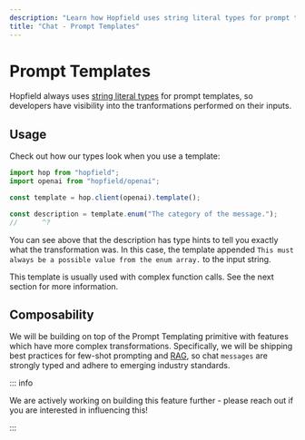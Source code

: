 ```yaml
---
description: "Learn how Hopfield uses string literal types for prompt templates."
title: "Chat - Prompt Templates"
---
```


# Prompt Templates

Hopfield always uses [string literal types](https://www.typescriptlang.org/docs/handbook/2/template-literal-types.html)
for prompt templates, so developers have visibility into the tranformations performed on their inputs.

## Usage

Check out how our types look when you use a template:

```ts twoslash
import hop from "hopfield";
import openai from "hopfield/openai";

const template = hop.client(openai).template();

const description = template.enum("The category of the message.");
//      ^?
```

You can see above that the description has type hints to tell you exactly what the
transformation was. In this case, the template appended
`This must always be a possible value from the enum array.` to the input string.

This template is usually used with complex function calls. See the next section for
more information.

## Composability

We will be building on top of the Prompt Templating primitive with features which have more complex transformations.
Specifically, we will be shipping best practices for few-shot prompting and
[RAG](https://www.promptingguide.ai/techniques/rag), so chat `messages` are strongly typed and adhere
to emerging industry standards.

::: info

We are actively working on building this feature further - please reach out if you are interested
in influencing this!

:::
